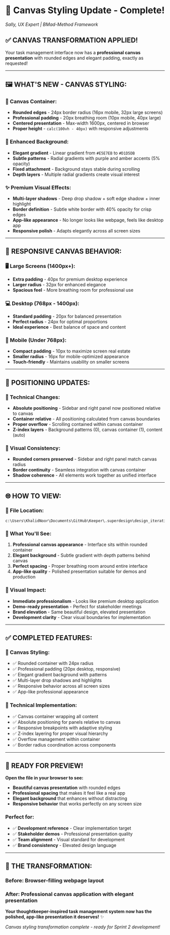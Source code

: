 # 🎨 Canvas Styling Update - Complete!
*Sally, UX Expert | BMad-Method Framework*

## ✅ **CANVAS TRANSFORMATION APPLIED!**

Your task management interface now has a **professional canvas presentation** with rounded edges and elegant padding, exactly as requested!

---

## 🖼️ **WHAT'S NEW - CANVAS STYLING:**

### **📱 Canvas Container:**
- **Rounded edges** - 24px border radius (16px mobile, 32px large screens)
- **Professional padding** - 20px breathing room (10px mobile, 40px large)
- **Centered presentation** - Max-width 1600px, centered in browser
- **Proper height** - `calc(100vh - 40px)` with responsive adjustments

### **🎨 Enhanced Background:**
- **Elegant gradient** - Linear gradient from `#E5E7EB` to `#D1D5DB`
- **Subtle patterns** - Radial gradients with purple and amber accents (5% opacity)
- **Fixed attachment** - Background stays stable during scrolling
- **Depth layers** - Multiple radial gradients create visual interest

### **✨ Premium Visual Effects:**
- **Multi-layer shadows** - Deep drop shadow + soft edge shadow + inner highlight
- **Border definition** - Subtle white border with 40% opacity for crisp edges
- **App-like appearance** - No longer looks like webpage, feels like desktop app
- **Responsive polish** - Adapts elegantly across all screen sizes

---

## 📱 **RESPONSIVE CANVAS BEHAVIOR:**

### **🖥️ Large Screens (1400px+):**
- **Extra padding** - 40px for premium desktop experience
- **Larger radius** - 32px for enhanced elegance
- **Spacious feel** - More breathing room for professional use

### **💻 Desktop (768px - 1400px):**
- **Standard padding** - 20px for balanced presentation
- **Perfect radius** - 24px for optimal proportions
- **Ideal experience** - Best balance of space and content

### **📱 Mobile (Under 768px):**
- **Compact padding** - 10px to maximize screen real estate
- **Smaller radius** - 16px for mobile-optimized appearance
- **Touch-friendly** - Maintains usability on smaller screens

---

## 🎯 **POSITIONING UPDATES:**

### **🔧 Technical Changes:**
- **Absolute positioning** - Sidebar and right panel now positioned relative to canvas
- **Container relative** - All positioning calculated from canvas boundaries
- **Proper overflow** - Scrolling contained within canvas container
- **Z-index layers** - Background patterns (0), canvas container (1), content (auto)

### **🎨 Visual Consistency:**
- **Rounded corners preserved** - Sidebar and right panel match canvas radius
- **Border continuity** - Seamless integration with canvas container
- **Shadow coherence** - All elements work together as unified interface

---

## 🌐 **HOW TO VIEW:**

### **📂 File Location:**
```
c:\Users\KhalidNoor\Documents\GitHub\Keeper\.superdesign\design_iterations\canvas_ui_task_management.html
```

### **👀 What You'll See:**
1. **Professional canvas appearance** - Interface sits within rounded container
2. **Elegant background** - Subtle gradient with depth patterns behind canvas
3. **Perfect spacing** - Proper breathing room around entire interface
4. **App-like quality** - Polished presentation suitable for demos and production

### **🎨 Visual Impact:**
- **Immediate professionalism** - Looks like premium desktop application
- **Demo-ready presentation** - Perfect for stakeholder meetings
- **Brand elevation** - Same beautiful design, elevated presentation
- **Development clarity** - Clear visual boundaries for implementation

---

## ✅ **COMPLETED FEATURES:**

### **🎨 Canvas Styling:**
- ✅ Rounded container with 24px radius
- ✅ Professional padding (20px desktop, responsive)
- ✅ Elegant gradient background with patterns
- ✅ Multi-layer drop shadows and highlights
- ✅ Responsive behavior across all screen sizes
- ✅ App-like professional appearance

### **🔧 Technical Implementation:**
- ✅ Canvas container wrapping all content
- ✅ Absolute positioning for panels relative to canvas
- ✅ Responsive breakpoints with adaptive styling
- ✅ Z-index layering for proper visual hierarchy
- ✅ Overflow management within container
- ✅ Border radius coordination across components

---

## 🚀 **READY FOR PREVIEW!**

**Open the file in your browser to see:**
- **Beautiful canvas presentation** with rounded edges
- **Professional spacing** that makes it feel like a real app
- **Elegant background** that enhances without distracting
- **Responsive behavior** that works perfectly on any screen size

### **Perfect for:**
- ✅ **Development reference** - Clear implementation target
- ✅ **Stakeholder demos** - Professional presentation quality
- ✅ **Team alignment** - Visual standard for development
- ✅ **Brand consistency** - Elevated design language

---

## 💎 **THE TRANSFORMATION:**

### **Before:** Browser-filling webpage layout
### **After:** Professional canvas application with elegant presentation

**Your thoughtkeeper-inspired task management system now has the polished, app-like presentation it deserves!** ✨

*Canvas styling transformation complete - ready for Sprint 2 development!*
